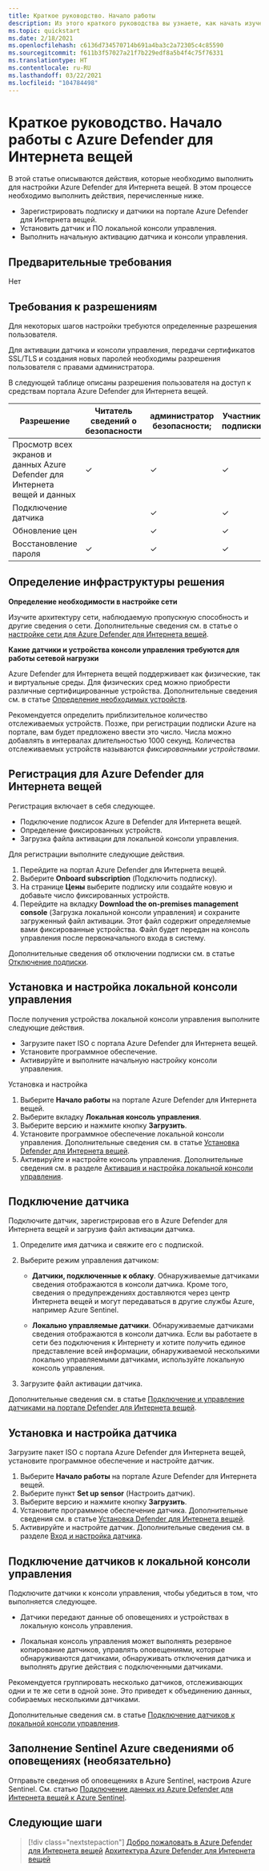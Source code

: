 ```yaml
---
title: Краткое руководство. Начало работы
description: Из этого краткого руководства вы узнаете, как начать изучение базового рабочего процесса для Azure Defender для среды Интернета вещей.
ms.topic: quickstart
ms.date: 2/18/2021
ms.openlocfilehash: c6136d734570714b691a4ba3c2a72305c4c85590
ms.sourcegitcommit: f611b3f57027a21f7b229edf8a5b4f4c75f76331
ms.translationtype: HT
ms.contentlocale: ru-RU
ms.lasthandoff: 03/22/2021
ms.locfileid: "104784498"
---
```

# <a name="quickstart-get-started-with-defender-for-iot"></a>Краткое руководство. Начало работы с Azure Defender для Интернета вещей

В этой статье описываются действия, которые необходимо выполнить для настройки Azure Defender для Интернета вещей. В этом процессе необходимо выполнить действия, перечисленные ниже.

- Зарегистрировать подписку и датчики на портале Azure Defender для Интернета вещей.
- Установить датчик и ПО локальной консоли управления.
- Выполнить начальную активацию датчика и консоли управления.

## <a name="prerequisites"></a>Предварительные требования

Нет

## <a name="permission-requirements"></a>Требования к разрешениям

Для некоторых шагов настройки требуются определенные разрешения пользователя.

Для активации датчика и консоли управления, передачи сертификатов SSL/TLS и создания новых паролей необходимы разрешения пользователя с правами администратора.

В следующей таблице описаны разрешения пользователя на доступ к средствам портала Azure Defender для Интернета вещей.

| Разрешение | Читатель сведений о безопасности | администратор безопасности; | Участник подписки | Владелец подписки |
|--|--|--|--|--|
| Просмотр всех экранов и данных Azure Defender для Интернета вещей и данных | ✓ | ✓ | ✓ | ✓ |
| Подключение датчика  |  |  ✓ | ✓ | ✓ |
| Обновление цен  |  |  ✓ | ✓ | ✓ |
| Восстановление пароля  | ✓  |  ✓ | ✓ | ✓ |

## <a name="identify-the-solution-infrastructure"></a>Определение инфраструктуры решения

**Определение необходимости в настройке сети**

Изучите архитектуру сети, наблюдаемую пропускную способность и другие сведения о сети. Дополнительные сведения см. в статье о [настройке сети для Azure Defender для Интернета вещей](how-to-set-up-your-network.md).

**Какие датчики и устройства консоли управления требуются для работы сетевой нагрузки**

Azure Defender для Интернета вещей поддерживает как физические, так и виртуальные среды. Для физических сред можно приобрести различные сертифицированные устройства. Дополнительные сведения см. в статье [Определение необходимых устройств](how-to-identify-required-appliances.md).

Рекомендуется определить приблизительное количество отслеживаемых устройств. Позже, при регистрации подписки Azure на портале, вам будет предложено ввести это число. Числа можно добавлять в интервалах длительностью 1000 секунд. Количества отслеживаемых устройств называются *фиксированными устройствами*.

## <a name="register-with-azure-defender-for-iot"></a>Регистрация для Azure Defender для Интернета вещей

Регистрация включает в себя следующее.

- Подключение подписок Azure в Defender для Интернета вещей.
- Определение фиксированных устройств.
- Загрузка файла активации для локальной консоли управления.

Для регистрации выполните следующие действия.

1. Перейдите на портал Azure Defender для Интернета вещей.
1. Выберите **Onboard subscription** (Подключить подписку).
1. На странице **Цены** выберите подписку или создайте новую и добавьте число фиксированных устройств.
1. Перейдите на вкладку **Download the on-premises management console** (Загрузка локальной консоли управления) и сохраните загруженный файл активации. Этот файл содержит определяемые вами фиксированные устройства. Файл будет передан на консоль управления после первоначального входа в систему.

Дополнительные сведения об отключении подписки см. в статье [Отключение подписки](how-to-manage-sensors-on-the-cloud.md#offboard-a-subscription).

## <a name="install-and-set-up-the-on-premises-management-console"></a>Установка и настройка локальной консоли управления

После получения устройства локальной консоли управления выполните следующие действия.

- Загрузите пакет ISO с портала Azure Defender для Интернета вещей.
- Установите программное обеспечение.
- Активируйте и выполните начальную настройку консоли управления.

Установка и настройка

1. Выберите **Начало работы** на портале Azure Defender для Интернета вещей.
1. Выберите вкладку **Локальная консоль управления**.
1. Выберите версию и нажмите кнопку **Загрузить**.
1. Установите программное обеспечение локальной консоли управления. Дополнительные сведения см. в статье [Установка Defender для Интернета вещей](how-to-install-software.md).
1. Активируйте и настройте консоль управления. Дополнительные сведения см. в разделе [Активация и настройка локальной консоли управления](how-to-activate-and-set-up-your-on-premises-management-console.md).

## <a name="onboard-a-sensor"></a>Подключение датчика

Подключите датчик, зарегистрировав его в Azure Defender для Интернета вещей и загрузив файл активации датчика.

1. Определите имя датчика и свяжите его с подпиской.
1. Выберите режим управления датчиком:

   - **Датчики, подключенные к облаку**. Обнаруживаемые датчиками сведения отображаются в консоли датчика. Кроме того, сведения о предупреждениях доставляются через центр Интернета вещей и могут передаваться в другие службы Azure, например Azure Sentinel.

   - **Локально управляемые датчики**. Обнаруживаемые датчиками сведения отображаются в консоли датчика. Если вы работаете в сети без подключения к Интернету и хотите получить единое представление всей информации, обнаруживаемой несколькими локально управляемыми датчиками, используйте локальную консоль управления. 

1. Загрузите файл активации датчика.

Дополнительные сведения см. в статье [Подключение и управление датчиками на портале Defender для Интернета вещей](how-to-manage-sensors-on-the-cloud.md).

## <a name="install-and-set-up-the-sensor"></a>Установка и настройка датчика

Загрузите пакет ISO с портала Azure Defender для Интернета вещей, установите программное обеспечение и настройте датчик.

1. Выберите **Начало работы** на портале Azure Defender для Интернета вещей.
1. Выберите пункт **Set up sensor** (Настроить датчик).
1. Выберите версию и нажмите кнопку **Загрузить**.
1. Установите программное обеспечение датчика. Дополнительные сведения см. в статье [Установка Defender для Интернета вещей](how-to-install-software.md).
1. Активируйте и настройте датчик. Дополнительные сведения см. в разделе [Вход и настройка датчика](how-to-activate-and-set-up-your-sensor.md).

## <a name="connect-sensors-to-an-on-premises-management-console"></a>Подключение датчиков к локальной консоли управления

Подключите датчики к консоли управления, чтобы убедиться в том, что выполняется следующее.

- Датчики передают данные об оповещениях и устройствах в локальную консоль управления.

- Локальная консоль управления может выполнять резервное копирование датчиков, управлять оповещениями, которые обнаруживаются датчиками, обнаруживать отключения датчика и выполнять другие действия с подключенными датчиками.

Рекомендуется группировать несколько датчиков, отслеживающих одни и те же сети в одной зоне. Это приведет к объединению данных, собираемых несколькими датчиками.

Дополнительные сведения см. в статье [Подключение датчиков к локальной консоли управления](how-to-activate-and-set-up-your-on-premises-management-console.md#connect-sensors-to-the-on-premises-management-console).

## <a name="populate-azure-sentinel-with-alert-information-optional"></a>Заполнение Sentinel Azure сведениями об оповещениях (необязательно)

Отправьте сведения об оповещениях в Azure Sentinel, настроив Azure Sentinel. См. статью [Подключение данных из Azure Defender для Интернета вещей к Azure Sentinel](how-to-configure-with-sentinel.md).

## <a name="next-steps"></a>Следующие шаги

> [!div class="nextstepaction"]
> [Добро пожаловать в Azure Defender для Интернета вещей](overview.md)
> [Архитектура Azure Defender для Интернета вещей](architecture.md)
